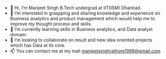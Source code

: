 - 👋 Hi, I’m Manjeet Singh B.Tech undergrad at IIT(ISM) Dhanbad.
- 👀 I’m interested in graspping and sharing knowledge and experience on Business analytics and product management which would help me to improve my thought process and skills.
- 🌱 I’m currently learning skills in Business analytics, and Data analyst domain.
- 💞️ I’m looking to collaborate on result and new idea oriented projects which has Data at its core.
- 📫 You can contact me at my mail manjeetsinghrathore1999@gmail.com  

<!---
manjeetrathore1999/manjeetrathore1999 is a ✨ special ✨ repository because its `README.md` (this file) appears on your GitHub profile.
You can click the Preview link to take a look at your changes.
--->
